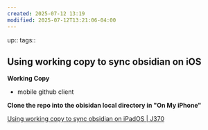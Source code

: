 ```yaml
---
created: 2025-07-12 13:19
modified: 2025-07-12T13:21:06-04:00
---
```

up::
tags::
## Using working copy to sync obsidian on iOS

**Working Copy**
-  mobile github client

**Clone the repo into the obisidan local directory in "On My iPhone"**



[Using working copy to sync obsidian on iPadOS | J370](https://blog.j370.me/technical/2025/01/22/obsidian/)